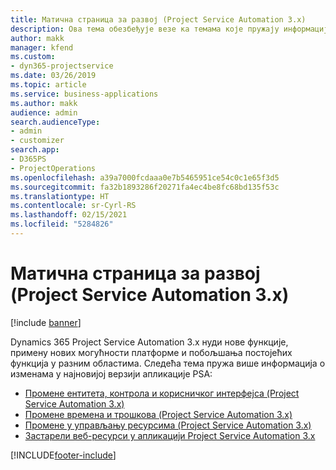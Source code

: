 ```yaml
---
title: Матична страница за развој (Project Service Automation 3.x)
description: Ова тема обезбеђује везе ка темама које пружају информације о развоју апликације Dynamics 365 Project Service Automation (PSA) верзије 3. x.
author: makk
manager: kfend
ms.custom:
- dyn365-projectservice
ms.date: 03/26/2019
ms.topic: article
ms.service: business-applications
ms.author: makk
audience: admin
search.audienceType:
- admin
- customizer
search.app:
- D365PS
- ProjectOperations
ms.openlocfilehash: a39a7000fcdaaa0e7b5465951ce54c0c1e65f3d5
ms.sourcegitcommit: fa32b1893286f20271fa4ec4be8fc68bd135f53c
ms.translationtype: HT
ms.contentlocale: sr-Cyrl-RS
ms.lasthandoff: 02/15/2021
ms.locfileid: "5284826"
---
```

# <a name="development-home-page-project-service-automation-3x"></a>Матична страница за развој (Project Service Automation 3.x)

[!include [banner](../../includes/psa-now-project-operations.md)]

Dynamics 365 Project Service Automation 3.x нуди нове функције, примену нових могућности платформе и побољшања постојећих функција у разним областима. Следећа тема пружа више информација о изменама у најновијој верзији апликације PSA:

- [Промене ентитета, контрола и корисничког интерфејса (Project Service Automation 3.x)](../developer-guides/entity-changes-v3.x.md)
- [Промене времена и трошкова (Project Service Automation 3.x)](../developer-guides/time-expense-changes-v3.x.md)
- [Промене у управљању ресурсима (Project Service Automation 3.x)](../developer-guides/resource-management-changes-v3.x.md)
- [Застарели веб-ресурси у апликацији Project Service Automation 3.x](../developer-guides/web-resources-deprecated-v3.x.md)


[!INCLUDE[footer-include](../../includes/footer-banner.md)]